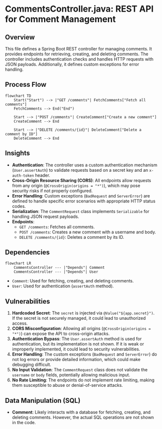 # CommentsController.java: REST API for Comment Management

## Overview
This file defines a Spring Boot REST controller for managing comments. It provides endpoints for retrieving, creating, and deleting comments. The controller includes authentication checks and handles HTTP requests with JSON payloads. Additionally, it defines custom exceptions for error handling.

## Process Flow
```mermaid
flowchart TD
    Start("Start") --> |"GET /comments"| FetchComments["Fetch all comments"]
    FetchComments --> End("End")
    
    Start --> |"POST /comments"| CreateComment["Create a new comment"]
    CreateComment --> End
    
    Start --> |"DELETE /comments/{id}"| DeleteComment["Delete a comment by ID"]
    DeleteComment --> End
```

## Insights
- **Authentication**: The controller uses a custom authentication mechanism (`User.assertAuth`) to validate requests based on a secret key and an `x-auth-token` header.
- **Cross-Origin Resource Sharing (CORS)**: All endpoints allow requests from any origin (`@CrossOrigin(origins = "*")`), which may pose security risks if not properly configured.
- **Error Handling**: Custom exceptions (`BadRequest` and `ServerError`) are defined to handle specific error scenarios with appropriate HTTP status codes.
- **Serialization**: The `CommentRequest` class implements `Serializable` for handling JSON request payloads.
- **Endpoints**:
  - `GET /comments`: Fetches all comments.
  - `POST /comments`: Creates a new comment with a username and body.
  - `DELETE /comments/{id}`: Deletes a comment by its ID.

## Dependencies
```mermaid
flowchart LR
    CommentsController --- |"Depends"| Comment
    CommentsController --- |"Depends"| User
```

- `Comment`: Used for fetching, creating, and deleting comments.
- `User`: Used for authentication (`assertAuth` method).

## Vulnerabilities
1. **Hardcoded Secret**: The `secret` is injected via `@Value("${app.secret}")`. If the secret is not securely managed, it could lead to unauthorized access.
2. **CORS Misconfiguration**: Allowing all origins (`@CrossOrigin(origins = "*")`) can expose the API to cross-origin attacks.
3. **Authentication Bypass**: The `User.assertAuth` method is used for authentication, but its implementation is not shown. If it is weak or improperly implemented, it could lead to security vulnerabilities.
4. **Error Handling**: The custom exceptions (`BadRequest` and `ServerError`) do not log errors or provide detailed information, which could make debugging difficult.
5. **No Input Validation**: The `CommentRequest` class does not validate the `username` or `body` fields, potentially allowing malicious input.
6. **No Rate Limiting**: The endpoints do not implement rate limiting, making them susceptible to abuse or denial-of-service attacks.

## Data Manipulation (SQL)
- **Comment**: Likely interacts with a database for fetching, creating, and deleting comments. However, the actual SQL operations are not shown in the code.
